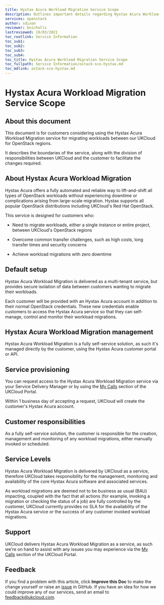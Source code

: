 ```yaml
---
title: Hystax Acura Workload Migration Service Scope
description: Outlines important details regarding Hystax Acura Workload Migration
services: openstack
author: sdixon
reviewer: bnicholls
lastreviewed: 19/03/2021
toc_rootlink: Service Information
toc_sub1: 
toc_sub2:
toc_sub3:
toc_sub4:
toc_title: Hystax Acura Workload Migration Service Scope
toc_fullpath: Service Information/ostack-sco-hystax.md
toc_mdlink: ostack-sco-hystax.md
---
```


# Hystax Acura Workload Migration Service Scope

## About this document

This document is for customers considering using the Hystax Acura Workload Migration service for migrating workloads between our UKCloud for OpenStack regions.

It describes the boundaries of the service, along with the division of responsibilities between UKCloud and the customer to facilitate the changes required.

## About Hystax Acura Workload Migration

Hystax Acura offers a fully automated and reliable way to lift-and-shift all types of OpenStack workloads without experiencing downtime or complications arising from large-scale migration. Hystax supports all popular OpenStack distributions including UKCloud's Red Hat OpenStack.

This service is designed for customers who:

- Need to migrate workloads, either a single instance or entire project, between UKCloud's OpenStack regions

- Overcome common transfer challenges, such as high costs, long transfer times and security concerns

- Achieve workload migrations with zero downtime

## Default setup

Hystax Acura Workload Migration is delivered as a multi-tenant service, but provides secure isolation of data between customers wanting to migrate their workloads.

Each customer will be provided with an Hystax Acura account in addition to their normal OpenStack credentials. These new credentials enable customers to access the Hystax Acura service so that they can self-manage, control and monitor their workload migrations.

## Hystax Acura Workload Migration management

Hystax Acura Workload Migration is a fully self-service solution, as such it's managed directly by the customer, using the Hystax Acura customer portal or API.

## Service provisioning

You can request access to the Hystax Acura Workload Migration service via your Service Delivery Manager or by using the [My Calls](https://portal.skyscapecloud.com/support/ivanti) section of the UKCloud Portal.

Within 1 business day of accepting a request, UKCloud will create the customer's Hystax Acura account.

## Customer responsibilities

As a fully self-service solution, the customer is responsible for the creation, management and monitoring of any workload migrations, either manually invoked or scheduled.

## Service Levels

Hystax Acura Workload Migration is delivered by UKCloud as a service, therefore UKCloud takes responsibility for the management, monitoring and availability of the core Hystax Acura software and associated services.

As workload migrations are deemed not to be business as usual (BAU) impacting, coupled with the fact that all actions (for example, invoking a migration or checking the status of a job) are fully controlled by the customer, UKCloud currently provides no SLA for the availability of the Hystax Acura service or the success of any customer invoked workload migrations.

## Support

UKCloud delivers Hystax Acura Workload Migration as a service, as such we're on hand to assist with any issues you may experience via the [My Calls](https://portal.skyscapecloud.com/support/ivanti) section of the UKCloud Portal.

## Feedback

If you find a problem with this article, click **Improve this Doc** to make the change yourself or raise an [issue](https://github.com/UKCloud/documentation/issues) in GitHub. If you have an idea for how we could improve any of our services, send an email to <feedback@ukcloud.com>.
